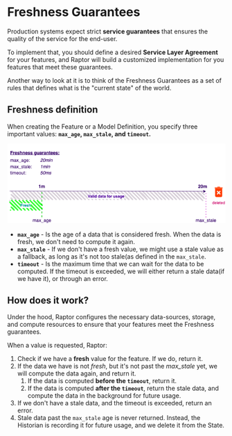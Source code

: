 # Freshness Guarantees

Production systems expect strict **service guarantees** that ensures the quality of the service for the end-user.

To implement that, you should define a desired **Service Layer Agreement** for your features, and Raptor will build a
customized implementation for you features that meet these guarantees.

Another way to look at it is to think of the Freshness Guarantees as a set of rules that defines what is the "current
state" of the world.

## Freshness definition

When creating the Feature or a Model Definition, you specify three important values: **`max_age`, `max_stale`,
and `timeout`.**

![Freshness Guarantees illustration](../../assets/freshness.png)

- **`max_age`** - Is the age of a data that is considered fresh. When the data is fresh, we don't need to compute it
  again.
- **`max_stale`** - If we don't have a fresh value, we might use a stale value as a fallback, as long as it's not too
  stale(as defined in the `max_stale`.
- **`timeout`** - Is the maximum time that we can wait for the data to be computed. If the timeout is exceeded, we
  will either return a stale data(if we have it), or through an error.

## How does it work?

Under the hood, Raptor configures the necessary data-sources, storage, and compute resources to ensure that your
features meet the Freshness guarantees.

When a value is requested, Raptor:

1. Check if we have a **fresh** value for the feature. If we do, return it.
2. If the data we have is not *fresh*, but it's not past the *max_stale* yet, we will compute the data again, and return
   it.
    1. If the data is computed **before the `timeout`**, return it.
    2. If the data is computed **after the `timeout`**, return the stale data, and compute the data in the background
       for future usage.
3. If we don't have a stale data, and the timeout is exceeded, return an error.
4. Stale data past the `max_stale` age is never returned. Instead, the Historian is recording it for future usage, and
   we delete it from the State.
